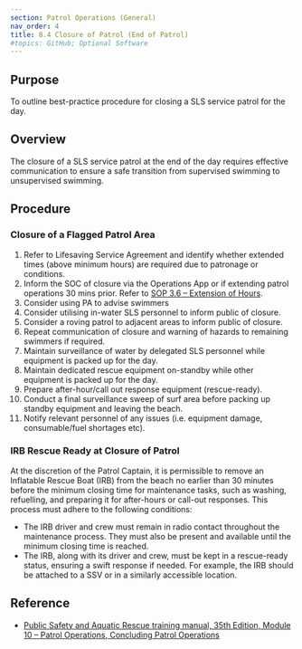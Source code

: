 ```yaml
---
section: Patrol Operations (General)
nav_order: 4
title: 8.4 Closure of Patrol (End of Patrol)
#topics: GitHub; Optional Software
---
```


## Purpose

To outline best-practice procedure for closing a SLS service patrol for the day.

## Overview

The closure of a SLS service patrol at the end of the day requires effective communication to ensure a safe transition from supervised swimming to unsupervised swimming.

## Procedure

### Closure of a Flagged Patrol Area

1. Refer to Lifesaving Service Agreement and identify whether extended times (above minimum hours) are required due to patronage or conditions.
2. Inform the SOC of closure via the Operations App or if extending patrol operations 30 mins prior. Refer to [SOP 3.6 – Extension of Hours](#_3.6_Extension_of).
3. Consider using PA to advise swimmers
4. Consider utilising in-water SLS personnel to inform public of closure.
5. Consider a roving patrol to adjacent areas to inform public of closure.
6. Repeat communication of closure and warning of hazards to remaining swimmers if required.
7. Maintain surveillance of water by delegated SLS personnel while equipment is packed up for the day.
8. Maintain dedicated rescue equipment on-standby while other equipment is packed up for the day.
9. Prepare after-hour/call out response equipment (rescue-ready).
10. Conduct a final surveillance sweep of surf area before packing up standby equipment and leaving the beach.
11. Notify relevant personnel of any issues (i.e. equipment damage, consumable/fuel shortages etc).

### IRB Rescue Ready at Closure of Patrol

At the discretion of the Patrol Captain, it is permissible to remove an Inflatable Rescue Boat (IRB) from the beach no earlier than 30 minutes before the minimum closing time for maintenance tasks, such as washing, refuelling, and preparing it for after-hours or call-out responses. This process must adhere to the following conditions:

- The IRB driver and crew must remain in radio contact throughout the maintenance process. They must also be present and available until the minimum closing time is reached.
- The IRB, along with its driver and crew, must be kept in a rescue-ready status, ensuring a swift response if needed. For example, the IRB should be attached to a SSV or in a similarly accessible location.

## Reference

- [Public Safety and Aquatic Rescue training manual, 35th Edition, Module 10 – Patrol Operations, Concluding Patrol Operations](https://members.sls.com.au/members/document_library/1/media/8571)
